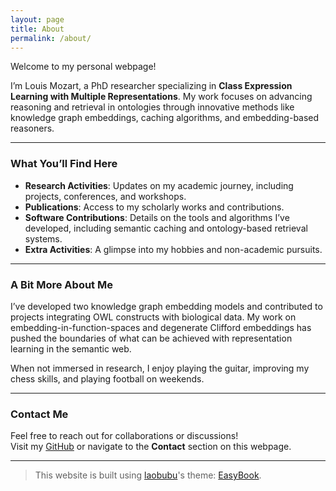 ```yaml
---
layout: page
title: About
permalink: /about/
---
```


Welcome to my personal webpage!  

I’m Louis Mozart, a PhD researcher specializing in **Class Expression Learning with Multiple Representations**. My work focuses on advancing reasoning and retrieval in ontologies through innovative methods like knowledge graph embeddings, caching algorithms, and embedding-based reasoners.

---

### What You’ll Find Here  

- **Research Activities**: Updates on my academic journey, including projects, conferences, and workshops.
- **Publications**: Access to my scholarly works and contributions.
- **Software Contributions**: Details on the tools and algorithms I’ve developed, including semantic caching and ontology-based retrieval systems.
- **Extra Activities**: A glimpse into my hobbies and non-academic pursuits.

---

### A Bit More About Me  

I’ve developed two knowledge graph embedding models and contributed to projects integrating OWL constructs with biological data. My work on embedding-in-function-spaces and degenerate Clifford embeddings has pushed the boundaries of what can be achieved with representation learning in the semantic web.

When not immersed in research, I enjoy playing the guitar, improving my chess skills, and playing football on weekends.

---

### Contact Me  

Feel free to reach out for collaborations or discussions!  
Visit my [GitHub](https://github.com/Louis-Mozart) or navigate to the **Contact** section on this webpage.

---

> This website is built using [laobubu](http://laobubu.net)'s theme: [EasyBook](https://github.com/laobubu/jekyll-theme-EasyBook).  
